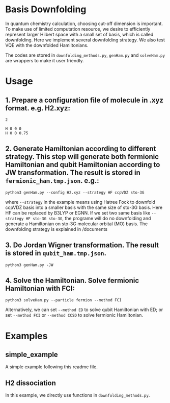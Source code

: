 # Basis Downfolding

In quantum chemistry calculation, choosing cut-off dimension is important. To make use of limited computation resource, we desire to efficiently represent larger Hilbert space with a small set of basis, which is called downfolding. Here we implement several downfolding strategy. We also test VQE with the downfolded Hamiltonians.

The codes are stored in ```downfolding_methods.py```, ```genHam.py``` and ```solveHam.py``` are wrappers to make it user friendly.

# Usage

## 1. Prepare a configuration file of molecule in .xyz format. e.g. H2.xyz:
```
2

H 0 0 0
H 0 0 0.75
```
## 2. Generate Hamiltonian according to different strategy. This step will generate both fermionic Hamiltonian and qubit Hamiltonian according to JW transformation. The result is stored in ```fermionic_ham.tmp.json```. e.g.:
```
python3 genHam.py --config H2.xyz --strategy HF ccpVDZ sto-3G
```
where ```--strategy``` in the example means using Hatree Fock to downfold ccpVDZ basis into a smaller basis with the same size of sto-3G basis. Here HF can be replaced by B3LYP or EGNN. If we set two same basis like ```--strategy HF sto-3G sto-3G```, the programe will do no downfolding and generate a Hamiltonian on sto-3G molecular orbital (MO) basis. The downfolding strategy is explained in /documents
## 3. Do Jordan Wigner transformation. The result is stored in ```qubit_ham.tmp.json```.
```
python3 genHam.py -JW
```
## 4. Solve the Hamiltonian. Solve fermionic Hamiltonian with FCI:
```
python3 solveHam.py --particle fermion --method FCI 
```
Alternatively, we can set ```--method ED``` to solve qubit Hamiltonian with ED; or set ```--method FCI``` or ```--method CCSD``` to solve fermionic Hamiltonian.

# Examples
## simple_example
A simple example following this readme file.
## H2 dissociation
In this example, we directly use functions in ```downfolding_methods.py```.
